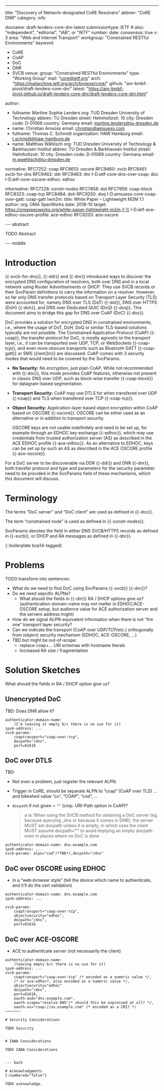 ---
title: "Discovery of Network-designated CoRE Resolvers"
abbrev: "CoRE DNR"
category: info

docname: draft-lenders-core-dnr-latest
submissiontype: IETF  # also: "independent", "editorial", "IAB", or "IRTF"
number:
date:
consensus: true
v: 3
area: "Web and Internet Transport"
workgroup: "Constrained RESTful Environments"
keyword:
 - CoRE
 - CoAP
 - DoC
 - DNR
 - SVCB
venue:
  group: "Constrained RESTful Environments"
  type: "Working Group"
  mail: "core@ietf.org"
  arch: "https://mailarchive.ietf.org/arch/browse/core/"
  github: "anr-bmbf-pivot/draft-lenders-core-dnr"
  latest: "https://anr-bmbf-pivot.github.io/draft-lenders-core-dnr/draft-lenders-core-dnr.html"

author:
 -  fullname: Martine Sophie Lenders
    org: TUD Dresden University of Technology
    abbrev: TU Dresden
    street: Helmholtzstr. 10
    city: Dresden
    code: D-01069
    country: Germany
    email: martine.lenders@tu-dresden.de
 -  name: Christian Amsüss
    email: christian@amsuess.com
 -  fullname: Thomas C. Schmidt
    organization: HAW Hamburg
    email: t.schmidt@haw-hamburg.de
 -  name: Matthias Wählisch
    org: TUD Dresden University of Technology & Barkhausen Institut
    abbrev: TU Dresden & Barkhausen Institut
    street: Helmholtzstr. 10
    city: Dresden
    code: D-01069
    country: Germany
    email: m.waehlisch@tu-dresden.de

normative:
  RFC7252: coap
  RFC8613: oscore
  RFC9460: svcb
  RFC9461: svcb-for-dns
  RFC9462: ddr
  RFC9463: dnr
  I-D.ietf-core-dns-over-coap: doc
  I-D.ietf-core-oscore-edhoc: edhoc

informative:
  RFC7228: constr-nodes
  RFC7858: dot
  RFC7959: coap-block
  RFC8323: coap-tcp
  RFC8484: doh
  RFC9250: doq
  I-D.amsuess-core-coap-over-gatt: coap-gatt
  lwm2m:
    title: White Paper – Lightweight M2M 1.1
    author:
      org: OMA SpecWorks
    date: 2018-10
    target: https://omaspecworks.org/white-paper-lightweight-m2m-1-1/
  I-D.ietf-ace-edhoc-oscore-profile: ace-edhoc
  RFC9203: ace-oscore

--- abstract

TODO Abstract


--- middle

# Introduction

{{-svcb-for-dns}}, {{-ddr}} and {{-dnr}} introduced ways to discover the encrypted DNS configuration
of resolvers, both over DNS and in a local network using Router Advertisements or DHCP.
They use SVCB records or their SvcParam definitions to carry the information on a resolver.
However, so far only DNS transfer protocols based on Transport Layer Security (TLS) were accounted
for, namely DNS over TLS (DoT) {{-dot}}, DNS over HTTPS (DoH) {{-doh}}, and DNS over Dedicated QUIC
(DoQ) {{-doq}}. This document aims to bridge this gap for DNS over CoAP (DoC) {{-doc}}.

DoC provides a solution for encrypted DNS in constrained environments, i.e., where the usage of DoT,
DoH, DoQ or similar TLS-based solutions typically are not possible.
The Constrained Application Protocol (CoAP) {{-coap}}, the transfer protocol for DoC, is mostly
agnostic to the transport layer, i.e., it can be transported over UDP, TCP, or WebSockets
{{-coap-tcp}}, and even more obscure transports such as Bluetooth GATT {{-coap-gatt}} or SMS
{{lwm2m}} are discussed.
CoAP comes with 3 security modes that would need to be covered by the SvcParams:

- **No Security:** No encryption, just plain CoAP. While not recommended with {{-doc}}, this mode
  provides CoAP features, otherwise not present in classic DNS over UDP, such as
  block-wise transfer {{-coap-block}} for datagram-based segmentation.
- **Transport Security:** CoAP may use DTLS for when transfered over UDP {{-coap}} and TLS when
  transfered over TCP {{-coap-tcp}}.
- **Object Security:** Application-layer based object encryption within CoAP based on OSCORE
  {{-oscore}}. OSCORE can be either used as an alternative or in addition to transport security.

  OSCORE keys are not usable indefinitely and need to be set up,
  for example through an EDHOC key exchange {{-edhoc}},
  which may use credentials from trusted authorization server (AS)
  as described in the ACE EDHOC profile {{-ace-edhoc}}.
  As an alternative to EDHOC,
  keys can be set up by such an AS as described in the ACE OSCORE profile {{-ace-oscore}}.

For a DoC server to be discoverable via DDR {{-ddr}} and DNR {{-dnr}}, both transfer
protocol and type and parameters for the security parameter need to be provided in the SvcParams
field of these mechanisms, which this document will discuss.

# Terminology

The terms “DoC server” and “DoC client” are used as defined in {{-doc}}.

The term “constrained node” is used as defined in {{-constr-nodes}}.

SvcParams denotes the field in either DNS SVCB/HTTPS records as defined in {{-svcb}}, or DHCP and RA
messages as defined in {{-dnr}}.

{::boilerplate bcp14-tagged}

# Problems

TODO transform into sentences:

- What do we need to find DoC using SvcParams {{-svcb}} {{-dnr}}?
- Do we need sepcific ALPNs?
    - What should the fields in {{-dnr}} RA / DHCP options give us?
      (authentication-domain-name may not matter in EDHOC/ACE-OSCORE setup, but audience value for
      ACE authorization server and the servers address might)
- How do we signal ALPN-equivalent information when there is not “the one” transport layer security?
- Can we indicate the transport (CoAP over UDP/TCP/etc.) orthogonally from (object) security mechanism (EDHOC, ACE-OSCORE, ...)
- TBD but might be out-of-scope:
    - replace coap+... URI schemas with hostname literals
    - Increased RA size / fragmentation

# Solution Sketches

What should the fields in RA / DHCP option give us?

## Unencrypted DoC
TBD: Does DNR allow it?

~~~~~~~~
authenticator-domain-name:
    (I'm leaving it empty b/c there is no use for it)
ipv6-address: ...
svcb-params:
    coaptransport="coap-over-tcp",
    docpath="/dns",
    port=61616
~~~~~~~~

## DoC over DTLS
TBD:

- Not even a problem, just register the relevant ALPN.
- Trigger in CoRE, should be separate ALPN to “coap” (CoAP over TLS) ... and bikeshed value “co”, “COAP”, “cod”, ...
- `docpath` if not given = `""` (cmp. URI-Path option in CoAP)?

  > a la ‘When using the SVCB method for obtaining a DoC server (eg. because querying _dns or
  > because it comes in DNR), the server MUST set docpath unless it is empty, in which case the
  > client MUST assume docpath=“”’ to avoid implying an empty docpath even in places where no DoC is
  > done

~~~~~~~~
authenticator-domain-name: dns.example.com
ipv6-address: ...
svcb-params: alpn="cod"/*TBD*/,docpath="/dns"
~~~~~~~~


## DoC over OSCORE using EDHOC
- In a “web-browser style” (tell the device which name to authenticate, and it’ll do the cert
  validation)

~~~~~~~~
authenticator-domain-name: dns.example.com
ipv6-address: ...

svcb-params:
    coaptransport="coap-over-tcp",
    objectsecurity="edhoc",
    docpath="/dns",
    port=61616
~~~~~~~~

## DoC over ACE-OSCORE
- ACE to authenticate server (not necessarily the client)

~~~~~~~~
authenticator-domain-name:
    (leaving empty b/c there is no use for it)
ipv6-address: ...
svcb-params:
    coaptransport="coap-over-tcp" /* encoded as a numeric value */,
    /* or ace-edhoc?, also encoded as a numeric value */,
    objectsecurity="edhoc"
    docpath="/dns",
    port=61616,
    oauth-aud="dns.example.com",
    oauth-scope="resolve DNS"/* should this be expressed at all? */,
    oauth-as="coap://as.example.com" /* encoded as a CRI? */
~~~~~~~

# Security Considerations

TODO Security


# IANA Considerations

TODO IANA Considerations


--- back

# Acknowledgments
{:numbered="false"}

TODO acknowledge.
